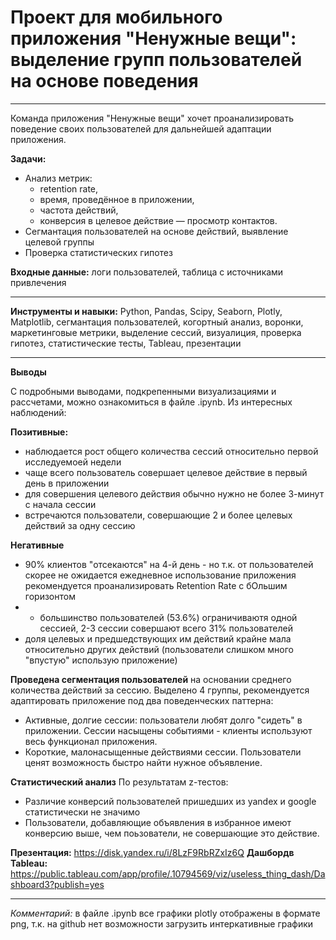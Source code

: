 # Проект для мобильного приложения "Ненужные вещи": выделение групп пользователей на основе поведения

-----

Команда приложения "Ненужные вещи" хочет проанализировать поведение своих пользователей для дальнейшей адаптации приложения.

**Задачи:**
* Анализ метрик:
  * retention rate,
  * время, проведённое в приложении,
  * частота действий,
  * конверсия в целевое действие — просмотр контактов.
* Сегмантация пользователей на основе действий, выявление целевой группы
* Проверка статистических гипотез

**Входные данные:** логи пользователей, таблица с источниками привлечения

-------
**Инструменты и навыки:** Python, Pandas, Scipy, Seaborn, Plotly, Matplotlib, сегмантация пользователей, когортный анализ, воронки, маркетинговые метрики, выделение сессий, визуалиция, проверка гипотез, статистические тесты, Tableau, презентации

----

**Выводы**

С подробными выводами, подкрепенными визуализациями и рассчетами, можно ознакомиться в файле .ipynb. Из интересных наблюдений:

**Позитивные:**
* наблюдается рост общего количества сессий относительно первой исследуемоей недели
* чаще всего пользователь совершает целевое действие в первый день в приложении
* для совершения целевого действия обычно нужно не более 3-минут с начала сессии
* встречаются пользователи, совершающие 2 и более целевых действий за одну сессию

**Негативные** 
* 90% клиентов "отсекаются" на 4-й день - но т.к. от пользователей скорее не ожидается ежедневное использование приложения рекомендуется проанализировать Retention Rate с бОльшим горизонтом
* * большинство пользователей (53.6%) ограничиваютя одной сессией, 2-3 сессии совершают всего 31% пользователей
* доля целевых и предшедствующих им действий крайне мала относительно других действий (пользователи слишком много "впустую" использую приложение)

**Проведена сегментация пользователей** на основании среднего количества действий за сессию. Выделено 4 группы, рекомендуется адаптировать приложение под два поведенческих паттерна:
* Активные, долгие сессии: пользователи любят долго "сидеть" в приложении. Сессии насыщены событиями - клиенты используют весь функционал приложения.
* Короткие, малонасыщенные действиями сессии. Пользователи ценят возможность быстро найти нужное объявление.

**Статистический анализ**
По результатам z-тестов:
* Различие конверсий пользователей пришедших из yandex и google статистически не значимо
* Пользователи, добавляющие объявления в избранное имеют конверсию выше, чем поьзователи, не совершающие это действие.

**Презентация:** https://disk.yandex.ru/i/8LzF9RbRZxIz6Q
**Дашбордв Tableau:** https://public.tableau.com/app/profile/.10794569/viz/useless_thing_dash/Dashboard3?publish=yes

----

*Комментарий:* в файле .ipynb все графики plotly отображены в формате png, т.к. на github нет возможности загрузить интеркативные графики
